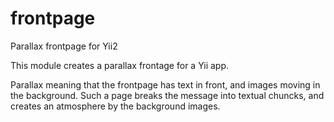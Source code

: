# frontpage
Parallax frontpage for Yii2

This module creates a parallax frontage for a Yii app.

Parallax meaning that the frontpage has text in front, and images moving in the background. Such a page breaks the message into textual chuncks, and creates an atmosphere by the background images.

